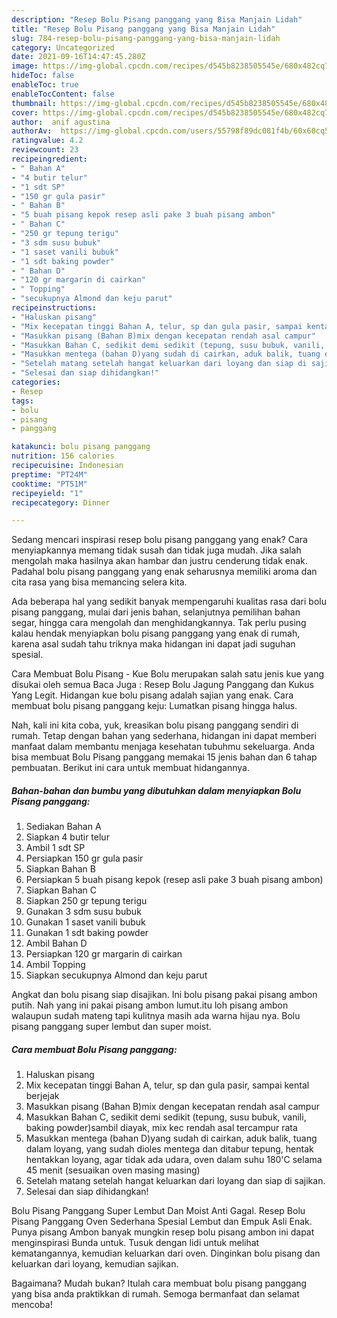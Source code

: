 ```yaml
---
description: "Resep Bolu Pisang panggang yang Bisa Manjain Lidah"
title: "Resep Bolu Pisang panggang yang Bisa Manjain Lidah"
slug: 784-resep-bolu-pisang-panggang-yang-bisa-manjain-lidah
category: Uncategorized
date: 2021-09-16T14:47:45.280Z
image: https://img-global.cpcdn.com/recipes/d545b8238505545e/680x482cq70/bolu-pisang-panggang-foto-resep-utama.jpg
hideToc: false
enableToc: true
enableTocContent: false
thumbnail: https://img-global.cpcdn.com/recipes/d545b8238505545e/680x482cq70/bolu-pisang-panggang-foto-resep-utama.jpg
cover: https://img-global.cpcdn.com/recipes/d545b8238505545e/680x482cq70/bolu-pisang-panggang-foto-resep-utama.jpg
author:  anif agustina
authorAv:  https://img-global.cpcdn.com/users/55798f89dc081f4b/60x60cq50/avatar.jpg
ratingvalue: 4.2
reviewcount: 23
recipeingredient:
- " Bahan A"
- "4 butir telur"
- "1 sdt SP"
- "150 gr gula pasir"
- " Bahan B"
- "5 buah pisang kepok resep asli pake 3 buah pisang ambon"
- " Bahan C"
- "250 gr tepung terigu"
- "3 sdm susu bubuk"
- "1 saset vanili bubuk"
- "1 sdt baking powder"
- " Bahan D"
- "120 gr margarin di cairkan"
- " Topping"
- "secukupnya Almond dan keju parut"
recipeinstructions:
- "Haluskan pisang"
- "Mix kecepatan tinggi Bahan A, telur, sp dan gula pasir, sampai kental berjejak"
- "Masukkan pisang (Bahan B)mix dengan kecepatan rendah asal campur"
- "Masukkan Bahan C, sedikit demi sedikit (tepung, susu bubuk, vanili, baking powder)sambil diayak, mix kec rendah asal tercampur rata"
- "Masukkan mentega (bahan D)yang sudah di cairkan, aduk balik, tuang dalam loyang, yang sudah dioles mentega dan ditabur tepung, hentak hentakkan loyang, agar tidak ada udara, oven dalam suhu 180&#39;C selama 45 menit (sesuaikan oven masing masing)"
- "Setelah matang setelah hangat keluarkan dari loyang dan siap di sajikan."
- "Selesai dan siap dihidangkan!"
categories:
- Resep
tags:
- bolu
- pisang
- panggang

katakunci: bolu pisang panggang 
nutrition: 156 calories
recipecuisine: Indonesian
preptime: "PT24M"
cooktime: "PT51M"
recipeyield: "1"
recipecategory: Dinner

---
```



Sedang mencari inspirasi resep bolu pisang panggang yang enak? Cara menyiapkannya memang tidak susah dan tidak juga mudah. Jika salah mengolah maka hasilnya akan hambar dan justru cenderung tidak enak. Padahal bolu pisang panggang yang enak seharusnya memiliki aroma dan cita rasa yang bisa memancing selera kita.


Ada beberapa hal yang sedikit banyak mempengaruhi kualitas rasa dari bolu pisang panggang, mulai dari jenis bahan, selanjutnya pemilihan bahan segar, hingga cara mengolah dan menghidangkannya. Tak perlu pusing kalau hendak menyiapkan bolu pisang panggang yang enak di rumah, karena asal sudah tahu triknya maka hidangan ini dapat jadi suguhan spesial.

Cara Membuat Bolu Pisang - Kue Bolu merupakan salah satu jenis kue yang disukai oleh semua Baca Juga : Resep Bolu Jagung Panggang dan Kukus Yang Legit. Hidangan kue bolu pisang adalah sajian yang enak. Cara membuat bolu pisang panggang keju: Lumatkan pisang hingga halus.


Nah, kali ini kita coba, yuk, kreasikan bolu pisang panggang sendiri di rumah. Tetap dengan bahan yang sederhana, hidangan ini dapat memberi manfaat dalam membantu menjaga kesehatan tubuhmu sekeluarga. Anda bisa membuat Bolu Pisang panggang memakai 15 jenis bahan dan 6 tahap pembuatan. Berikut ini cara untuk membuat hidangannya.

<!--inarticleads1-->

##### Bahan-bahan dan bumbu yang dibutuhkan dalam menyiapkan Bolu Pisang panggang:

1. Sediakan  Bahan A
1. Siapkan 4 butir telur
1. Ambil 1 sdt SP
1. Persiapkan 150 gr gula pasir
1. Siapkan  Bahan B
1. Persiapkan 5 buah pisang kepok (resep asli pake 3 buah pisang ambon)
1. Siapkan  Bahan C
1. Siapkan 250 gr tepung terigu
1. Gunakan 3 sdm susu bubuk
1. Gunakan 1 saset vanili bubuk
1. Gunakan 1 sdt baking powder
1. Ambil  Bahan D
1. Persiapkan 120 gr margarin di cairkan
1. Ambil  Topping
1. Siapkan secukupnya Almond dan keju parut


Angkat dan bolu pisang siap disajikan. Ini bolu pisang pakai pisang ambon putih. Nah yang ini pakai pisang ambon lumut.itu loh pisang ambon walaupun sudah mateng tapi kulitnya masih ada warna hijau nya. Bolu pisang panggang super lembut dan super moist. 

<!--inarticleads2-->

##### Cara membuat Bolu Pisang panggang:

1. Haluskan pisang
1. Mix kecepatan tinggi Bahan A, telur, sp dan gula pasir, sampai kental berjejak
1. Masukkan pisang (Bahan B)mix dengan kecepatan rendah asal campur
1. Masukkan Bahan C, sedikit demi sedikit (tepung, susu bubuk, vanili, baking powder)sambil diayak, mix kec rendah asal tercampur rata
1. Masukkan mentega (bahan D)yang sudah di cairkan, aduk balik, tuang dalam loyang, yang sudah dioles mentega dan ditabur tepung, hentak hentakkan loyang, agar tidak ada udara, oven dalam suhu 180&#39;C selama 45 menit (sesuaikan oven masing masing)
1. Setelah matang setelah hangat keluarkan dari loyang dan siap di sajikan.
1. Selesai dan siap dihidangkan!

Bolu Pisang Panggang Super Lembut Dan Moist Anti Gagal. Resep Bolu Pisang Panggang Oven Sederhana Spesial Lembut dan Empuk Asli Enak. Punya pisang Ambon banyak mungkin resep bolu pisang ambon ini dapat menginspirasi Bunda untuk. Tusuk dengan lidi untuk melihat kematangannya, kemudian keluarkan dari oven. Dinginkan bolu pisang dan keluarkan dari loyang, kemudian sajikan. 

Bagaimana? Mudah bukan? Itulah cara membuat bolu pisang panggang yang bisa anda praktikkan di rumah. Semoga bermanfaat dan selamat mencoba!
